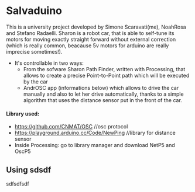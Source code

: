 # Salvaduino
This is a university project developed by Simone Scaravati(me), NoahRosa and Stefano Radaelli.
Sharon is a robot car, that is able to self-tune its motors for moving exactly straight forward without external correction (which is really common, beacause 5v motors for arduino are really imprecise sometimes!).

* It's controllable in two ways:
    * From the sofware Sharon Path Finder, written with Processing, that allows to create a precise Point-to-Point path which will be executed by the car
    * AndrOSC app (informations below) which allows to drive the car manually and also to let her drive automatically, thanks to a simple algorithm that uses the distance sensor put in the front of the car.


#### Library used:
* https://github.com/CNMAT/OSC  //osc protocol
* https://playground.arduino.cc/Code/NewPing  //library for distance sensor
* Inside Processing: go to library manager and download NetP5 and OscP5

## Using sdsdf
sdfsdfsdf